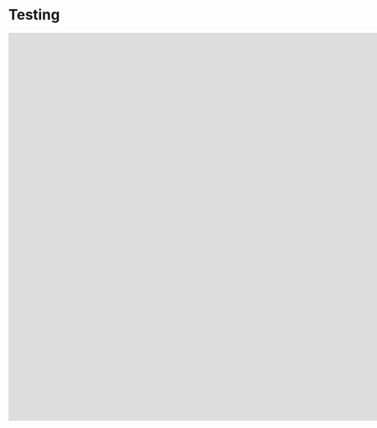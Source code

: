 # Testing


<iframe width="1863" height="770" src="https://www.youtube.com/embed/WxTp-I0O8TU" title="YouTube video player" frameborder="0" allow="accelerometer; autoplay; clipboard-write; encrypted-media; gyroscope; picture-in-picture" allowfullscreen></iframe>